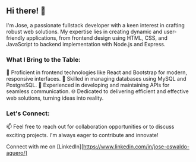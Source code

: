 <!--
**Neishol/Neishol** is a ✨ _special_ ✨ repository because its `README.md` (this file) appears on your GitHub profile.

Here are some ideas to get you started:

- 🔭 I’m currently working on ...
- 🌱 I’m currently learning ...
- 👯 I’m looking to collaborate on ...
- 🤔 I’m looking for help with ...
- 💬 Ask me about ...
- 📫 How to reach me: ...
- 😄 Pronouns: ...
- ⚡ Fun fact: ...
-->

## Hi there! 👋

I'm Jose, a passionate fullstack developer with a keen interest in crafting robust web solutions. My expertise lies in creating dynamic and user-friendly applications, from frontend design using HTML, CSS, and JavaScript to backend implementation with Node.js and Express. 

### What I Bring to the Table:

🌟 Proficient in frontend technologies like React and Bootstrap for modern, responsive interfaces.
🚀 Skilled in managing databases using MySQL and PostgreSQL.
🔗 Experienced in developing and maintaining APIs for seamless communication.
🌐 Dedicated to delivering efficient and effective web solutions, turning ideas into reality.

### Let's Connect:

📫 Feel free to reach out for collaboration opportunities or to discuss exciting projects. I'm always eager to contribute and innovate!

Connect with me on [LinkedIn][https://www.linkedin.com/in/jose-oswaldo-aguero/] <!--| [Portfolio](Your Portfolio URL)-->
